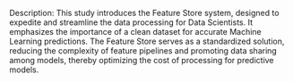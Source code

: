 Description: This study introduces the Feature Store
system, designed to expedite and streamline the data
processing for Data Scientists. It emphasizes the
importance of a clean dataset for accurate Machine
Learning predictions. The Feature Store serves as a
standardized solution, reducing the complexity of
feature pipelines and promoting data sharing among
models, thereby optimizing the cost of processing for
predictive models.

